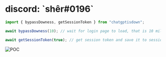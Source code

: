<h1>discord: `shêr#0196`</h1>

```js
import { bypassDowness, getSessionToken } from "chatgptisdown";

await bypassDowness(10); // wait for login page to load, that is 10 milliseconds wait before trying to reload page

await getSessionToken(true); // get session token and save it to session_token.txt, true to close the browser after getting the token, false to keep it open
```
![POC](https://i.imgur.com/XYYWdJM.gif)
